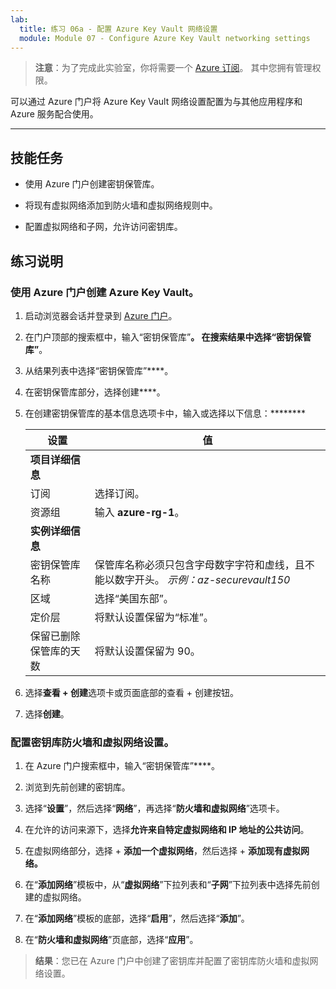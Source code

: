 ```yaml
---
lab:
  title: 练习 06a - 配置 Azure Key Vault 网络设置
  module: Module 07 - Configure Azure Key Vault networking settings
---
```



>**注意**：为了完成此实验室，你将需要一个 [Azure 订阅](https://azure.microsoft.com/en-us/free/?azure-portal=true)。 其中您拥有管理权限。 


可以通过 Azure 门户将 Azure Key Vault 网络设置配置为与其他应用程序和 Azure 服务配合使用。 

---

## 技能任务

- 使用 Azure 门户创建密钥保管库。

- 将现有虚拟网络添加到防火墙和虚拟网络规则中。

- 配置虚拟网络和子网，允许访问密钥库。

## 练习说明 

### 使用 Azure 门户创建 Azure Key Vault。

1. 启动浏览器会话并登录到 [Azure 门户](https://portal.azure.com/)。
  
2. 在门户顶部的搜索框中，输入“密钥保管库”****。 在搜索结果中选择“密钥保管库”****。

3. 从结果列表中选择“密钥保管库”****。

4. 在密钥保管库部分，选择创建****。

5. 在创建密钥保管库的基本信息选项卡中，输入或选择以下信息：********
   
   |设置|值|
   |---|---|
   |**项目详细信息**|
   |订阅|选择订阅。|
   |资源组|输入 **azure-rg-1**。|
   |**实例详细信息**|
   |密钥保管库名称|保管库名称必须只包含字母数字字符和虚线，且不能以数字开头。 *示例：az-securevault150*|
   |区域|选择“美国东部”。|
   |定价层|将默认设置保留为“标准”。|
   |保留已删除保管库的天数|将默认设置保留为 90。|

6. 选择**查看 + 创建**选项卡或页面底部的查看 + 创建按钮。
  
7. 选择**创建**。

### 配置密钥库防火墙和虚拟网络设置。

1. 在 Azure 门户搜索框中，输入“密钥保管库”****。

2. 浏览到先前创建的密钥库。

3. 选择“**设置**”，然后选择“**网络**”，再选择“**防火墙和虚拟网络**”选项卡。
   
4. 在允许的访问来源下，选择**允许来自特定虚拟网络和 IP 地址的公共访问**。

5. 在虚拟网络部分，选择 + **添加一个虚拟网络**，然后选择 + **添加现有虚拟网络。**

6. 在“**添加网络**”模板中，从“**虚拟网络**”下拉列表和“**子网**”下拉列表中选择先前创建的虚拟网络。

7. 在“**添加网络**”模板的底部，选择“**启用**”，然后选择“**添加**”。 

8. 在“**防火墙和虚拟网络**”页底部，选择“**应用**”。

  > **结果**：您已在 Azure 门户中创建了密钥库并配置了密钥库防火墙和虚拟网络设置。
